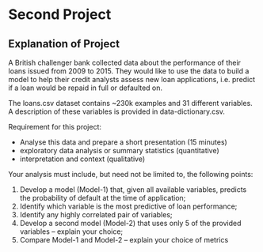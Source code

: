 # Second Project

## Explanation of Project
A British challenger bank collected data about the performance of their loans issued from
2009 to 2015. They would like to use the data to build a model to help their credit
analysts assess new loan applications, i.e. predict if a loan would be repaid in full or
defaulted on. 

The loans.csv dataset contains ~230k examples and 31 different variables.
A description of these variables is provided in data-dictionary.csv.

Requirement for this project: 
 - Analyse this data and prepare a short presentation (15 minutes)
 - exploratory data analysis or summary statistics (quantitative)
 - interpretation and context (qualitative)
 
Your analysis must include, but need not be limited to, the following points:

1) Develop a model (Model-1) that, given all available variables, predicts the
probability of default at the time of application;
2) Identify which variable is the most predictive of loan performance;
3) Identify any highly correlated pair of variables;
4) Develop a second model (Model-2) that uses only 5 of the provided variables –
explain your choice;
5) Compare Model-1 and Model-2 – explain your choice of metrics
